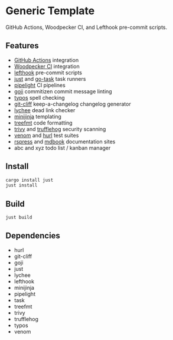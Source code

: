 # Generic Template

GitHub Actions, Woodpecker CI, and Lefthook pre-commit scripts.

## Features
  - [GitHub Actions](https://github.com/features/actions) integration
  - [Woodpecker CI](https://woodpecker-ci.org) integration
  - [lefthook](https://github.com/evilmartians/lefthook) pre-commit scripts
  - [just](https://just.systems) and [go-task](https://taskfile.dev) task runners
  - [pipelight](https://pipelight.dev) CI pipelines
  - [goji](https://github.com/muandane/goji) commitizen commit message linting
  - [typos](https://github.com/crate-ci/typos) spell checking
  - [git-cliff](https://github.com/orhun/git-cliff) keep-a-changelog changelog generator
  - [lychee](https://github.com/lycheeverse/lychee) dead link checker
  - [minijinja](https://github.com/mitsuhiko/minijinja) templating
  - [treefmt](https://github.com/numtide/treefmt) code formatting
  - [trivy](https://github.com/aquasecurity/trivy) and [trufflehog](https://github.com/trufflesecurity/trufflehog) security scanning 
  - [venom](https://github.com/ovh/venom) and [hurl](https://github.com/Orange-OpenSource/hurl) test suites
  - [rspress](https://github.com/web-infra-dev/rspress) and [mdbook](https://github.com/rust-lang/mdBook) documentation sites
  - abc and xyz todo list / kanban manager

## Install

```sh
cargo install just
just install
```

## Build

```sh
just build
```

## Dependencies
  - hurl
  - git-cliff
  - goji
  - just
  - lychee
  - lefthook
  - minijinja
  - pipelight
  - task
  - treefmt
  - trivy
  - trufflehog
  - typos
  - venom
